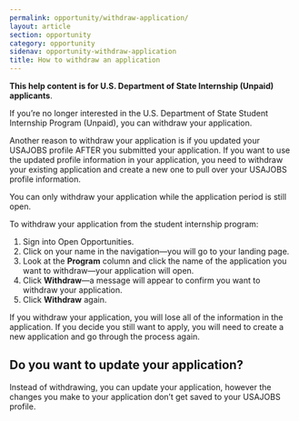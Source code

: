 ```yaml
---
permalink: opportunity/withdraw-application/
layout: article
section: opportunity
category: opportunity
sidenav: opportunity-withdraw-application
title: How to withdraw an application 
---
```


**This help content is for U.S. Department of State Internship (Unpaid) applicants**.

If you’re no longer interested in the U.S. Department of State Student Internship Program (Unpaid), you can withdraw your application.  

Another reason to withdraw your application is if you updated your USAJOBS profile AFTER you submitted your application. If you want to use the updated profile information in your application, you need to withdraw your existing application and create a new one to pull over your USAJOBS profile information. 

You can only withdraw your application while the application period is still open. 

To withdraw your application from the student internship program:

1. Sign into Open Opportunities.
2. Click on your name in the navigation—you will go to your landing page.
3. Look at the **Program** column and click the name of the application you want to withdraw—your application will open.
4. Click **Withdraw**—a message will appear to confirm you want to withdraw your application.
5. Click **Withdraw** again.

If you withdraw your application, you will lose all of the information in the application. If you decide you still want to apply, you will need to create a new application and go through the process again.

## Do you want to update your application?
Instead of withdrawing, you can update your application, however the changes you make to your application don’t get saved to your USAJOBS profile. 
